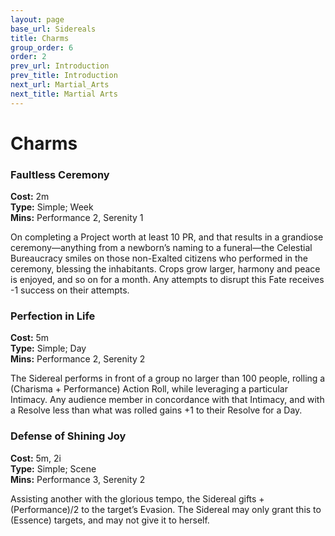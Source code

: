 ```yaml
---
layout: page
base_url: Sidereals
title: Charms
group_order: 6
order: 2
prev_url: Introduction
prev_title: Introduction
next_url: Martial_Arts
next_title: Martial Arts
---
```


Charms
======

### Faultless Ceremony

**Cost:** 2m  
**Type:** Simple; Week  
**Mins:** Performance 2, Serenity 1

On completing a Project worth at least 10 PR, and that results in a
grandiose ceremony—anything from a newborn’s naming to a funeral—the
Celestial Bureaucracy smiles on those non-Exalted citizens who performed
in the ceremony, blessing the inhabitants. Crops grow larger, harmony
and peace is enjoyed, and so on for a month. Any attempts to disrupt
this Fate receives -1 success on their attempts.

### Perfection in Life

**Cost:** 5m  
**Type:** Simple; Day  
**Mins:** Performance 2, Serenity 2

The Sidereal performs in front of a group no larger than 100 people,
rolling a (Charisma + Performance) Action Roll, while leveraging a
particular Intimacy. Any audience member in concordance with that
Intimacy, and with a Resolve less than what was rolled gains +1 to their
Resolve for a Day.

### Defense of Shining Joy

**Cost:** 5m, 2i  
**Type:** Simple; Scene  
**Mins:** Performance 3, Serenity 2

Assisting another with the glorious tempo, the Sidereal gifts
+(Performance)/2 to the target’s Evasion. The Sidereal may only grant
this to (Essence) targets, and may not give it to herself.
